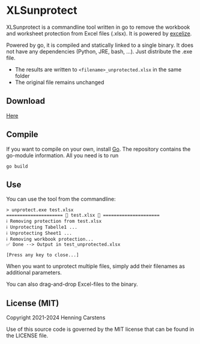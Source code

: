 # XLSunprotect
XLSunprotect is a commandline tool written in go to remove the workbook and worksheet protection from Excel files (.xlsx). It is powered by [excelize](https://github.com/360EntSecGroup-Skylar/excelize).

Powered by go, it is compiled and statically linked to a single binary. It does not have any dependencies (Python, JRE, bash, ...). Just distribute the .exe file.

- The results are written to `<filename>_unprotected.xlsx` in the same folder
- The original file remains unchanged

## Download
[Here](https://github.com/bergfruehling/XLSunprotect/releases/download/v1.0/xlsunprotect.exe)

## Compile
If you want to compile on your own, install [Go](https://golang.org/).
The repository contains the go-module information. All you need is to run
```
go build
```

## Use
You can use the tool from the commandline:
```
> unprotect.exe test.xlsx
===================== 💾 test.xlsx 💾 =====================
ℹ️ Removing protection from test.xlsx
ℹ️ Unprotecting Tabelle1 ...
ℹ️ Unprotecting Sheet1 ...
ℹ️ Removing workbook protection...
✅ Done --> Output in test_unprotected.xlsx

[Press any key to close...]
```
When you want to unprotect multiple files, simply add their filenames as additional parameters.

You can also drag-and-drop Excel-files to the binary.

## License (MIT)
Copyright 2021-2024 Henning Carstens

Use of this source code is governed by the MIT license that can be found in the LICENSE file.
